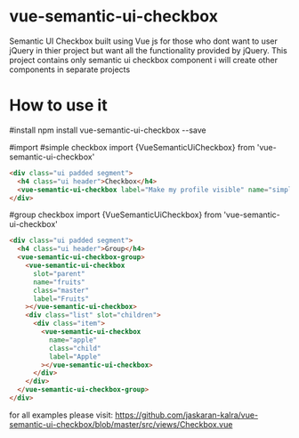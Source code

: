
# vue-semantic-ui-checkbox
Semantic UI Checkbox built using Vue js for those who dont want to user jQuery in thier project but want all the functionality provided by jQuery. This project contains only semantic ui checkbox component i will create other components in separate projects

# How to use it

#install
npm install vue-semantic-ui-checkbox --save

#import
#simple checkbox
import {VueSemanticUiCheckbox} from 'vue-semantic-ui-checkbox'
```html
<div class="ui padded segment">
  <h4 class="ui header">Checkbox</h4>
  <vue-semantic-ui-checkbox label="Make my profile visible" name="simple"></vue-semantic-ui-checkbox>
</div>
```

#group checkbox
import {VueSemanticUiCheckbox} from 'vue-semantic-ui-checkbox'
```html
<div class="ui padded segment">
  <h4 class="ui header">Group</h4>
  <vue-semantic-ui-checkbox-group>
    <vue-semantic-ui-checkbox 
      slot="parent" 
      name="fruits" 
      class="master" 
      label="Fruits"
    ></vue-semantic-ui-checkbox>
    <div class="list" slot="children">
      <div class="item">
        <vue-semantic-ui-checkbox 
          name="apple" 
          class="child" 
          label="Apple"
        ></vue-semantic-ui-checkbox>
      </div>
    </div>
  </vue-semantic-ui-checkbox-group>
</div>
```
for all examples please visit: https://github.com/jaskaran-kalra/vue-semantic-ui-checkbox/blob/master/src/views/Checkbox.vue

